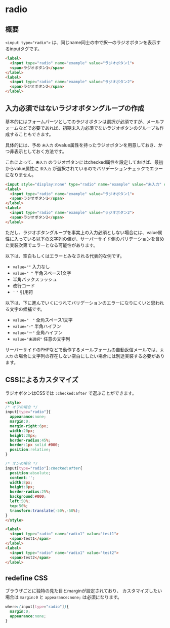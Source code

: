 # radio

## 概要

`<input type="radio">` は、同じname同士の中で択一のラジオボタンを表示するinputタグです。

```HTML
<label>
  <input type="radio" name="example" value="ラジオボタン1">
  <span>ラジオボタン1</span>
</label>
<label>
  <input type="radio" name="example" value="ラジオボタン2">
  <span>ラジオボタン2</span>
</label>
```

## 入力必須ではないラジオボタングループの作成

基本的にはフォームパーツとしてのラジオボタンは選択が必須ですが、メールフォームなどで必要であれば、初期未入力必須でないラジオボタンのグループも作成することもできます。

具体的には、予め `未入力` のvalue属性を持ったラジオボタンを用意しておき、かつ非表示としておく方法です。

これによって、`未入力` のラジオボタンにはchecked属性を設定しておけば、最初からvalue属性に `未入力` が選択されているのでバリデーションチェックでエラーになりません。

```HTML
<input style="display:none" type="radio" name="example" value="未入力" checked>
<label>
  <input type="radio" name="example" value="ラジオボタン1">
  <span>ラジオボタン1</span>
</label>
<label>
  <input type="radio" name="example" value="ラジオボタン2">
  <span>ラジオボタン2</span>
</label>
```

ただし、ラジオボタングループを事実上の入力必須としない場合には、value属性に入っている以下の文字列の値が、サーバーサイド側のバリデーションを含めた実装次第でエラーとなる可能性があります。

以下は、空白もしくはエラーとみなされる代表的な例です。

- `value=""` 入力なし
- `value=" "` 半角スペース1文字
- 半角バックスラッシュ
- 改行コード
- `'` `"` 引用符

以下は、下に進んでいくにつれてバリデーションのエラーになりにくいと思われる文字の候補です。

- `value="　"` 全角スペース1文字
- `value="-"` 半角ハイフン
- `value="ー"` 全角ハイフン
- `value="未選択"` 任意の文字列

サーバーサイドのPHPなどで動作するメールフォームの自動返信メールでは、`未入力` の場合に文字列の存在しない空白にしたい場合には別途実装する必要があります。

## CSSによるカスタマイズ

ラジオボタンはCSSでは `:checked:after` で選ぶことができます。

```HTML
<style>
/* オフの場合 */
input[type="radio"]{
  appearance:none;
  margin:0;
  margin-right:6px;
  width:20px;
  height:20px;
  border-radius:45%;
  border:1px solid #000;
  position:relative;
}

/* オンの場合 */
input[type="radio"]:checked:after{
  position:absolute;
  content:'';
  width:8px;
  height:8px;
  border-radius:25%;
  background:#000;
  left:50%;
  top:50%;
  transform:translate(-50%,-50%);
}
</style>

<label>
  <input type="radio" name="radio1" value="test1">
  <span>test1</span>
</label>
<label>
  <input type="radio" name="radio1" value="test2">
  <span>test2</span>
</label>
```

## redefine CSS

ブラウザごとに独特の見た目とmarginが設定されており、
カスタマイズしたい場合は `margin:0` と `appearance:none;` は必須になります。

```CSS
where:(input[type="radio"]){
  margin:0;
  appearance:none;
}
```